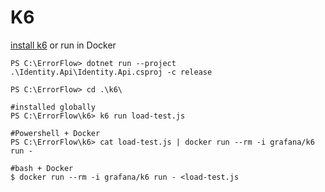 # K6

[install k6](https://k6.io/docs/getting-started/installation/) or run in Docker

```shell
PS C:\ErrorFlow> dotnet run --project .\Identity.Api\Identity.Api.csproj -c release

PS C:\ErrorFlow> cd .\k6\

#installed globally
PS C:\ErrorFlow\k6> k6 run load-test.js

#Powershell + Docker
PS C:\ErrorFlow\k6> cat load-test.js | docker run --rm -i grafana/k6 run -

#bash + Docker 
$ docker run --rm -i grafana/k6 run - <load-test.js 
```
